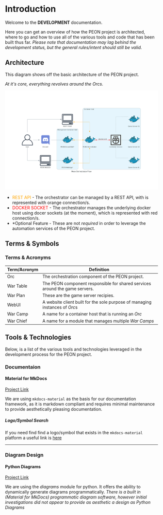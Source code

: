 # Introduction

Welcome to the **DEVELOPMENT** documentation.

Here you can get an overview of how the PEON project is architected, where to go and how to use all of the various tools and code that has been built thus far.
*Please note that documentation may lag behind the development status, but the general rules/intent should still be valid.*

## Architecture

This diagram shows off the basic architecture of the PEON project.

*At it's core, everything revolves around the Orcs.*

![diagram_comms](../images/diagrams/architecture_master.png)

- <font color="orange">REST API</font> - The orchestrator can be managed by a REST API, with is represented with orange connection/s.
- <font color="red">DOCKER SOCKET</font> - The orchestrator manages the underlying docker host using docer sockets (at the moment), which is represented with red connection/s.
- \*Optional Feature - These are not *required* in order to leverage the automation services of the PEON project.

## Terms & Symbols

### Terms & Acronyms

| Term/Acronym | Definition |
|-|-|
| Orc | The orchestration component of the PEON project. |
| War Table | The PEON component responsible for shared services around the game servers. |
| War Plan | These are the game server recipies. |
| WebUI | A website client built for the sole purpose of managing instances of *Orc*s |
| War Camp | A name for a container host that is running an *Orc* |
| War Chief | A name for a module that manages multiple *War Camps* |

## Tools & Technologies

Below, is a list of the various tools and technologies leveraged in the development process for the PEON project.

### Documentaion

#### Material for MkDocs

[Project Link](https://squidfunk.github.io/mkdocs-material/)

We are using `mkdocs-material` as the basis for our documentation framework, as it is markdown compliant and requires minimal maintenance to provide aesthetically pleasing documentation.

##### Logo/Symbol Search

If you need find find a logo/symbol that exists in the `mkdocs-material` platform a useful link is [here](https://squidfunk.github.io/mkdocs-material/reference/icons-emojis/)

---

### Diagram Design

#### Python Diagrams

[Project Link](https://diagrams.mingrammer.com/docs/getting-started/examples)

We are using the *diagrams* module for python. It offers the ability to dynamically generate diagrams programmatically. *There is a built in (Material for MkDocs) programmatic diagram software, however initial investigations did not appear to provide as aesthetic a design as Python Diagrams*
